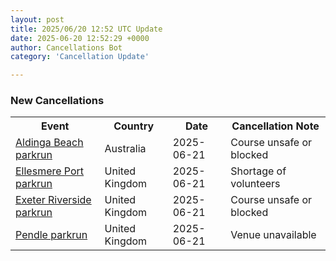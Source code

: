```yaml
---
layout: post
title: 2025/06/20 12:52 UTC Update
date: 2025-06-20 12:52:29 +0000
author: Cancellations Bot
category: 'Cancellation Update'

---
```


<h3>New Cancellations</h3>
<div class='hscrollable'>
<table style='width: 100%'>
    <tr>
        <th>Event</th>
        <th>Country</th>
        <th>Date</th>
        <th>Cancellation Note</th>
    </tr>
    <tr>
        <td><a href="https://www.parkrun.com.au/aldingabeach">Aldinga Beach parkrun</a></td>
        <td>Australia</td>
        <td>2025-06-21</td>
        <td>Course unsafe or blocked</td>
    </tr>
    <tr>
        <td><a href="https://www.parkrun.org.uk/ellesmereport">Ellesmere Port parkrun</a></td>
        <td>United Kingdom</td>
        <td>2025-06-21</td>
        <td>Shortage of volunteers</td>
    </tr>
    <tr>
        <td><a href="https://www.parkrun.org.uk/exeterriverside">Exeter Riverside parkrun</a></td>
        <td>United Kingdom</td>
        <td>2025-06-21</td>
        <td>Course unsafe or blocked</td>
    </tr>
    <tr>
        <td><a href="https://www.parkrun.org.uk/pendle">Pendle parkrun</a></td>
        <td>United Kingdom</td>
        <td>2025-06-21</td>
        <td>Venue unavailable</td>
    </tr>
</table>
</div>
